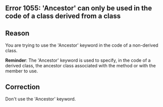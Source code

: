 
## Error 1055: 'Ancestor' can only be used in the code of a class derived from a class
			



<a name="NOTE1"></a>
<a name="NOTE1_1"></a>


## Reason
<a name="reason_ELTTEXTE000070"></a>
You are trying to use the 'Ancestor' keyword in the code of a non-derived class.


 
**Reminder**: The 'Ancestor' keyword is used to specify, in the code of a derived class, the ancestor class associated with the method or with the member to use.

<a name="NOTE2"></a>
<a name="NOTE2_1"></a>


## Correction
<a name="correction_ELTTEXTE000094"></a>
Don't use the 'Ancestor' keyword.


